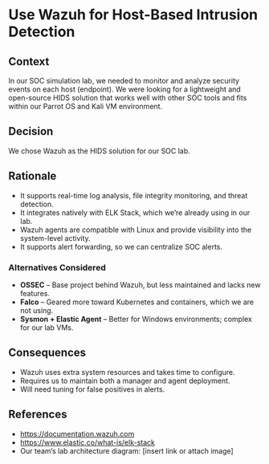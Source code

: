 # Use Wazuh for Host-Based Intrusion Detection

## Context
In our SOC simulation lab, we needed to monitor and analyze security events on each host (endpoint). We were looking for a lightweight and open-source HIDS solution that works well with other SOC tools and fits within our Parrot OS and Kali VM environment.

## Decision
We chose Wazuh as the HIDS solution for our SOC lab.

## Rationale
- It supports real-time log analysis, file integrity monitoring, and threat detection.
- It integrates natively with ELK Stack, which we’re already using in our lab.
- Wazuh agents are compatible with Linux and provide visibility into the system-level activity.
- It supports alert forwarding, so we can centralize SOC alerts.

### Alternatives Considered
- **OSSEC** – Base project behind Wazuh, but less maintained and lacks new features.
- **Falco** – Geared more toward Kubernetes and containers, which we are not using.
- **Sysmon + Elastic Agent** – Better for Windows environments; complex for our lab VMs.

## Consequences
- Wazuh uses extra system resources and takes time to configure.
- Requires us to maintain both a manager and agent deployment.
- Will need tuning for false positives in alerts.

## References
- https://documentation.wazuh.com
- https://www.elastic.co/what-is/elk-stack
- Our team’s lab architecture diagram: [insert link or attach image]